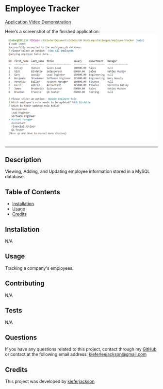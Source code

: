 # Employee Tracker

[Application Video Demonstration](https://drive.google.com/file/d/1YaanwkYKZ2sUPbcN2ah-NP-REkksGgAJ/view)

Here's a screenshot of the finished application:
![Screenshot of the application in use, displaying employee information in addition to updating an employee's role](./assets/images/screenshot.png)

---

## Description
Viewing, Adding, and Updating employee information stored in a MySQL database.

## Table of Contents
- [Installation](#installation)
- [Usage](#usage)
- [Credits](#credits)

## Installation
N/A

## Usage
Tracking a company's employees.

## Contributing
N/A

## Tests
N/A

## Questions
If you have any questions related to this project, contact through my [GitHub](https://github.com/kieferjackson) or contact at the following email address: [kieferleejackson@gmail.com](kieferleejackson@gmail.com)

## Credits
This project was developed by [kieferjackson](https://github.com/kieferjackson)


